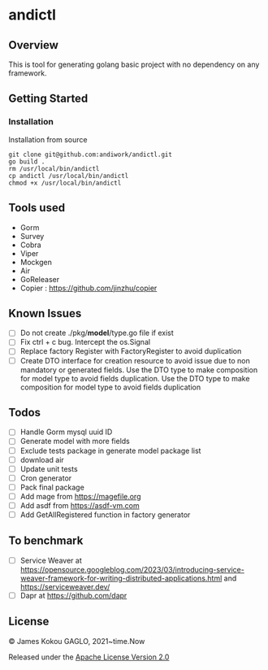 # andictl

## Overview
This is tool for generating golang  basic project with no dependency on any framework.
## Getting Started
### Installation
Installation from source 
```
git clone git@github.com:andiwork/andictl.git
go build .
rm /usr/local/bin/andictl
cp andictl /usr/local/bin/andictl
chmod +x /usr/local/bin/andictl
```

## Tools used
- Gorm
- Survey
- Cobra
- Viper
- Mockgen
- Air
- GoReleaser
- Copier : https://github.com/jinzhu/copier

## Known Issues
* [ ] Do not create ./pkg/__model__/type.go file if  exist
* [ ] Fix ctrl + c bug. Intercept the os.Signal
* [ ] Replace factory Register with FactoryRegister to avoid duplication
* [ ] Create DTO interface for creation resource to avoid issue due to non mandatory or generated fields. Use the DTO type to make composition for model type to avoid fields duplication. Use the DTO type to make composition for model type to avoid fields duplication

## Todos
* [ ] Handle Gorm mysql uuid ID
* [ ] Generate model with more fields
* [ ] Exclude tests package in generate model package list
* [ ] download air
* [ ] Update unit tests
* [ ] Cron generator
* [ ] Pack final package
* [ ] Add mage from https://magefile.org
* [ ] Add asdf from https://asdf-vm.com
* [ ] Add GetAllRegistered function in factory generator

## To benchmark
* [ ] Service Weaver at https://opensource.googleblog.com/2023/03/introducing-service-weaver-framework-for-writing-distributed-applications.html and https://serviceweaver.dev/
* [ ] Dapr at  https://github.com/dapr

## License

© James Kokou GAGLO, 2021~time.Now

Released under the [Apache License Version 2.0](https://www.apache.org/licenses/LICENSE-2.0.txt)

